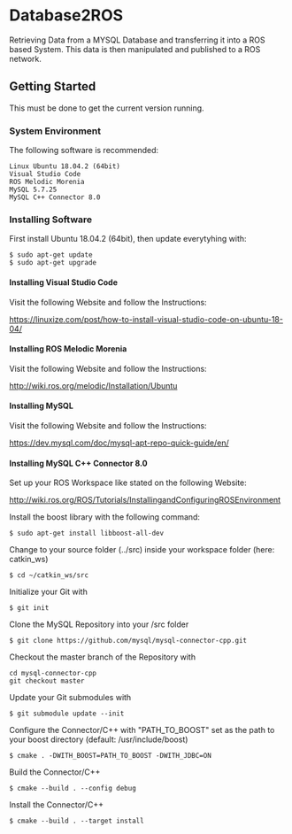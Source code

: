 # Database2ROS

Retrieving Data from a MYSQL Database and transferring it into a ROS based System. This data is then manipulated and published to a ROS network.

## Getting Started

This must be done to get the current version running.

### System Environment

The following software is recommended:

```
Linux Ubuntu 18.04.2 (64bit)
Visual Studio Code
ROS Melodic Morenia
MySQL 5.7.25
MySQL C++ Connector 8.0
```

### Installing Software

First install Ubuntu 18.04.2 (64bit), then update everytyhing with:

```
$ sudo apt-get update
$ sudo apt-get upgrade
```

#### Installing Visual Studio Code

Visit the following Website and follow the Instructions:

https://linuxize.com/post/how-to-install-visual-studio-code-on-ubuntu-18-04/

#### Installing ROS Melodic Morenia

Visit the following Website and follow the Instructions:

http://wiki.ros.org/melodic/Installation/Ubuntu

#### Installing MySQL

Visit the following Website and follow the Instructions:

https://dev.mysql.com/doc/mysql-apt-repo-quick-guide/en/

#### Installing MySQL C++ Connector 8.0

Set up your ROS Workspace like stated on the following Website:

http://wiki.ros.org/ROS/Tutorials/InstallingandConfiguringROSEnvironment

Install the boost library with the following command:

```
$ sudo apt-get install libboost-all-dev
```

Change to your source folder (../src) inside your workspace folder (here: catkin_ws)

```
$ cd ~/catkin_ws/src
```

Initialize your Git with

```
$ git init
```

Clone the MySQL Repository into your /src folder

```
$ git clone https://github.com/mysql/mysql-connector-cpp.git
```

Checkout the master branch of the Repository with

```
cd mysql-connector-cpp
git checkout master
```

Update your Git submodules with

```
$ git submodule update --init
```

Configure the Connector/C++ with "PATH_TO_BOOST" set as the path to your boost directory (default: /usr/include/boost)

```
$ cmake . -DWITH_BOOST=PATH_TO_BOOST -DWITH_JDBC=ON
```

Build the Connector/C++

```
$ cmake --build . --config debug
```

Install the Connector/C++

```
$ cmake --build . --target install
```










